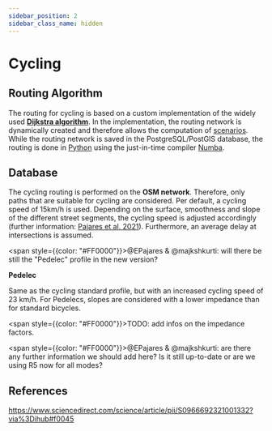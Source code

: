 ```yaml
---
sidebar_position: 2
sidebar_class_name: hidden
---
```


# Cycling

## Routing Algorithm

The routing for cycling is based on a custom implementation of the widely used **[Dijkstra algorithm](https://en.wikipedia.org/wiki/Dijkstra%27s_algorithm "Wikipedia page on the Dijkstra algorithm")**. In the implementation, the routing network is dynamically created and therefore allows the computation of [scenarios](../category/scenarios "Scenarios"). While the routing network is saved in the PostgreSQL/PostGIS database, the routing is done in [Python](https://www.python.org/ "Python") using the just-in-time compiler [Numba](https://numba.pydata.org/ "Numba").

## Database

The cycling routing is performed on the **OSM network**. Therefore, only paths that are suitable for cycling are considered. Per default, a cycling speed of 15km/h is used. Depending on the surface, smoothness and slope of the different street segments, the cycling speed is adjusted accordingly (further information: [Pajares et al. 2021](https://www.sciencedirect.com/science/article/pii/S0966692321001332?via%3Dihub#f0045 "View publication")). Furthermore, an average delay at intersections is assumed.

<span style={{color: "#FF0000"}}>@EPajares & @majkshkurti: will there be still the "Pedelec" profile in the new version?</span>  


**Pedelec**


Same as the cycling standard profile, but with an increased cycling speed of 23 km/h. For Pedelecs, slopes are considered with a lower impedance than for standard bicycles.


<span style={{color: "#FF0000"}}>TODO: add infos on the impedance factors. </span>   
  
<span style={{color: "#FF0000"}}>@EPajares & @majkshkurti: are there any further information we should add here? Is it still up-to-date or are we using R5 now for all modes?</span>   


## References

https://www.sciencedirect.com/science/article/pii/S0966692321001332?via%3Dihub#f0045
